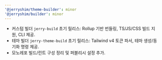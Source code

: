 ```yaml
---
'@jerryshim/theme-builder': minor
'@jerryshim/builder': minor
---
```


- 커스텀 빌더 `jerry-build` 초기 릴리스: Rollup 기반 번들링, TS/JS/CSS 빌드 지원, CLI 제공.
- 테마 빌더 `jerry-theme-build` 초기 릴리스: Tailwind v4 토큰 파서, 테마 생성/동기화 명령 제공.
- 모노레포 빌드/린트 구성 정리 및 퍼블리시 설정 추가.
